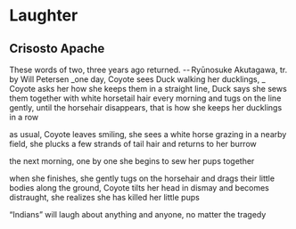 # Laughter
## Crisosto Apache
These words of two, three years ago returned.
-- Ryūnosuke Akutagawa, tr. by Will Petersen
_one day, Coyote sees Duck walking her ducklings,
_
Coyote asks her how she keeps them in a straight line,
Duck says she sews them together
with white horsetail hair every morning
and tugs on the line gently,
until the horsehair disappears,
that is how she keeps her ducklings in a row

as usual, Coyote leaves smiling, she sees a white horse
grazing in a nearby field,
she plucks a few strands of tail hair
and returns to her burrow

the next morning, one by one
she begins to sew her pups together

when she finishes, she gently tugs on the horsehair
and drags their little bodies along the ground,
Coyote tilts her head in dismay and becomes distraught,
she realizes she has killed her little pups

“Indians” will laugh about anything and anyone,
no matter the tragedy
